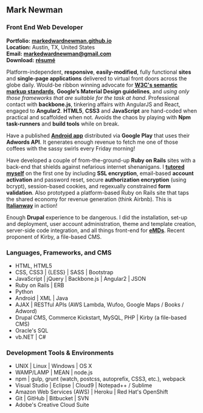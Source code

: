 ## Mark Newman
### Front End Web Developer

**Portfolio:** **[markedwardnewman.github.io](https://markedwardnewman.github.io)**<br>
**Location:** Austin, TX, United States<br>
**Email:** **markedwardnewman@gmail.com**<br>
**Download:** **[résumé](http://www.markedwardnewman.com/assets/misc/MarkNewmanResume.docx)**

Platform-independent, **responsive**, **easily-modified**, fully functional **sites** and **single-page applications** delivered to virtual front doors across the globe daily. Would-be ribbon winning advocate for **[W3C's semantic markup standards](https://validator.w3.org/nu/?doc=http%3A%2F%2Fmarkedwardnewman.com%2F&showoutline=yes)**, **Google’s Material Design guidelines**, and *using only those frameworks that are suitable for the task at hand*. Professional contact with **backbone.js**, tinkering affairs with AngularJS and React, engaged to **Angular2**. **HTML5**, **CSS3** and **JavaScript** are hand-coded when practical and scaffolded when not. Avoids the chaos by playing with **Npm task-runners** and **build tools** while on break.

Have a published **[Android app](https://play.google.com/store/apps/details?id=com.thelazyboyfriend.app&hl=en)** distributed via **Google Play** that uses their **Adwords API**. It generates enough revenue to fetch me one of those coffees with the sassy swirls every Friday morning!

Have developed a couple of from-the-ground-up **Ruby on Rails** sites with a back-end that shields against nefarious internet shenanigans. I **[tutored myself](https://github.com/markedwardnewman/sample_app)** on the first one by including **SSL encryption**, email-based **account activation** and password reset, secure **authorization encryption** (using bcrypt), session-based cookies, and regexually constrained **form validation**. Also prototyped a platform-based Ruby on Rails site that taps the shared economy for revenue generation (think Airbnb). This is **[Italianway](https://en.italianway.house/)** in action!

Enough **Drupal** experience to be dangerous. I did the installation, set-up and deployment, user account administration, theme and template creation, server-side code integration, and all things front-end for **[eMDs](http://e-mds.com/)**. Recent proponent of Kirby, a file-based CMS.

### Languages, Frameworks, and CMS

- HTML, HTML5
- CSS, CSS3 | {LESS} | SASS | Bootstrap
- JavaScript | jQuery | Backbone.js | Angular2 | JSON
- Ruby on Rails | ERB
- Python
- Android | XML | Java
- AJAX | RESTful APIs (AWS Lambda, Wufoo, Google Maps / Books / Adword)
- Drupal CMS, Commerce Kickstart, MySQL, PHP | Kirby (a file-based CMS)
- Oracle's SQL
- vb.NET | C#

### Development Tools & Environments
- UNIX | Linux | Windows | OS X
- WAMP/LAMP | MEAN | node.js
- npm | gulp, grunt (watch, postcss, autoprefix, CSS3, etc.), webpack
- Visual Studio | Eclipse | Cloud9 | Notepad++ / Sublime
- Amazon Web Services (AWS) | Heroku | Red Hat's OpenShift
- Git | GitHub | Bitbucket | SVN
- Adobe's Creative Cloud Suite
